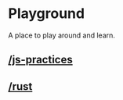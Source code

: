 # Playground

A place to play around and learn.

## [/js-practices](js-practices)

## [/rust](rust)


